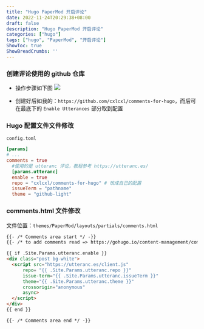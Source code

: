 ```yaml
---
title: "Hugo PaperMod 开启评论"
date: 2022-11-24T20:29:38+08:00
draft: false
description: "Hugo PaperMod 开启评论"
categories: ["hugo"]
tags: ["hugo", "PaperMod", "开启评论"]
ShowToc: true
ShowBreadCrumbs: ''
---
```


### 创建评论使用的 github 仓库

- 操作步骤如下图
![](/images/hugo-utteranc-comment-step.png)

- 创建好后如我的：`https://github.com/cxlcxl/comments-for-hugo`，而后可在最底下的 `Enable Utterances` 部分取到配置

### Hugo 配置文件文件修改
`config.toml`
```toml
[params]
# ...
comments = true
  #使用的是 utteranc 评论，教程参考 https://utteranc.es/
  [params.utteranc]
  enable = true
  repo = "cxlcxl/comments-for-hugo" # 改成自己的配置
  issueTerm = "pathname"
  theme = "github-light"
```

### comments.html 文件修改

文件位置：`themes/PaperMod/layouts/partials/comments.html`
```html
{{- /* Comments area start */ -}}
{{- /* to add comments read => https://gohugo.io/content-management/comments/ */ -}}

{{ if .Site.Params.utteranc.enable }}
<div class="post bg-white">
  <script src="https://utteranc.es/client.js"
      repo= "{{ .Site.Params.utteranc.repo }}"
      issue-term="{{ .Site.Params.utteranc.issueTerm }}"
      theme="{{ .Site.Params.utteranc.theme }}"
      crossorigin="anonymous"
      async>
  </script>
</div>
{{ end }}

{{- /* Comments area end */ -}}
```